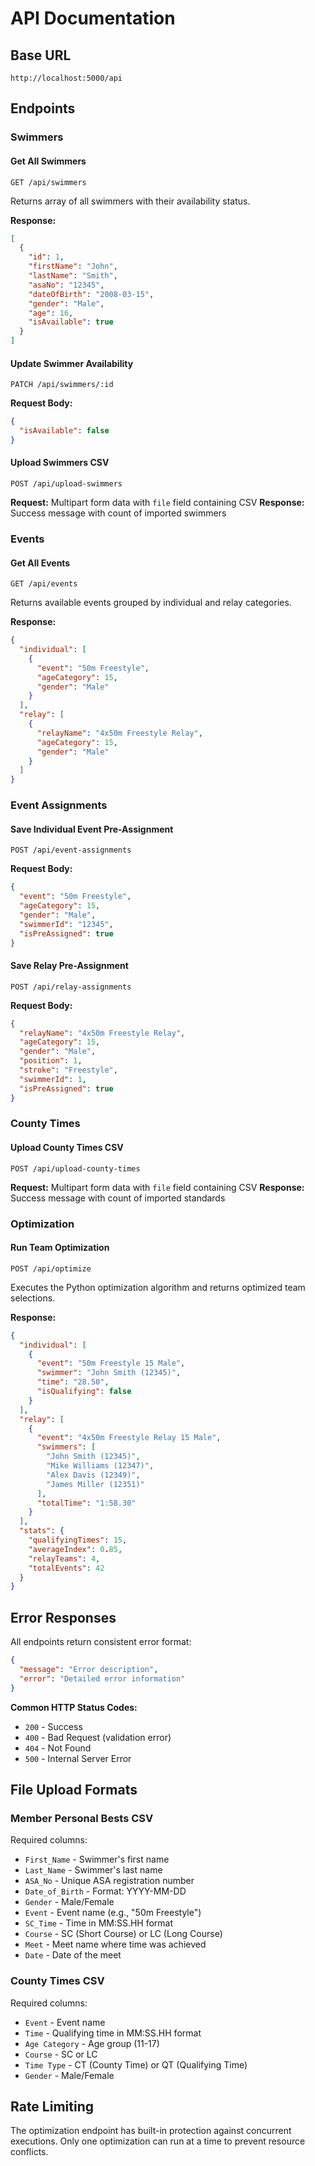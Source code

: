 # API Documentation

## Base URL
`http://localhost:5000/api`

## Endpoints

### Swimmers

#### Get All Swimmers
```
GET /api/swimmers
```
Returns array of all swimmers with their availability status.

**Response:**
```json
[
  {
    "id": 1,
    "firstName": "John",
    "lastName": "Smith", 
    "asaNo": "12345",
    "dateOfBirth": "2008-03-15",
    "gender": "Male",
    "age": 16,
    "isAvailable": true
  }
]
```

#### Update Swimmer Availability
```
PATCH /api/swimmers/:id
```

**Request Body:**
```json
{
  "isAvailable": false
}
```

#### Upload Swimmers CSV
```
POST /api/upload-swimmers
```

**Request:** Multipart form data with `file` field containing CSV
**Response:** Success message with count of imported swimmers

### Events

#### Get All Events
```
GET /api/events
```
Returns available events grouped by individual and relay categories.

**Response:**
```json
{
  "individual": [
    {
      "event": "50m Freestyle",
      "ageCategory": 15,
      "gender": "Male"
    }
  ],
  "relay": [
    {
      "relayName": "4x50m Freestyle Relay",
      "ageCategory": 15,
      "gender": "Male"
    }
  ]
}
```

### Event Assignments

#### Save Individual Event Pre-Assignment
```
POST /api/event-assignments
```

**Request Body:**
```json
{
  "event": "50m Freestyle",
  "ageCategory": 15,
  "gender": "Male",
  "swimmerId": "12345",
  "isPreAssigned": true
}
```

#### Save Relay Pre-Assignment
```
POST /api/relay-assignments
```

**Request Body:**
```json
{
  "relayName": "4x50m Freestyle Relay",
  "ageCategory": 15,
  "gender": "Male",
  "position": 1,
  "stroke": "Freestyle",
  "swimmerId": 1,
  "isPreAssigned": true
}
```

### County Times

#### Upload County Times CSV  
```
POST /api/upload-county-times
```

**Request:** Multipart form data with `file` field containing CSV
**Response:** Success message with count of imported standards

### Optimization

#### Run Team Optimization
```
POST /api/optimize
```

Executes the Python optimization algorithm and returns optimized team selections.

**Response:**
```json
{
  "individual": [
    {
      "event": "50m Freestyle 15 Male",
      "swimmer": "John Smith (12345)",
      "time": "28.50",
      "isQualifying": false
    }
  ],
  "relay": [
    {
      "event": "4x50m Freestyle Relay 15 Male",
      "swimmers": [
        "John Smith (12345)",
        "Mike Williams (12347)",
        "Alex Davis (12349)", 
        "James Miller (12351)"
      ],
      "totalTime": "1:58.30"
    }
  ],
  "stats": {
    "qualifyingTimes": 15,
    "averageIndex": 0.85,
    "relayTeams": 4,
    "totalEvents": 42
  }
}
```

## Error Responses

All endpoints return consistent error format:

```json
{
  "message": "Error description",
  "error": "Detailed error information"
}
```

**Common HTTP Status Codes:**
- `200` - Success
- `400` - Bad Request (validation error)
- `404` - Not Found
- `500` - Internal Server Error

## File Upload Formats

### Member Personal Bests CSV
Required columns:
- `First_Name` - Swimmer's first name
- `Last_Name` - Swimmer's last name  
- `ASA_No` - Unique ASA registration number
- `Date_of_Birth` - Format: YYYY-MM-DD
- `Gender` - Male/Female
- `Event` - Event name (e.g., "50m Freestyle")
- `SC_Time` - Time in MM:SS.HH format
- `Course` - SC (Short Course) or LC (Long Course)
- `Meet` - Meet name where time was achieved
- `Date` - Date of the meet

### County Times CSV
Required columns:
- `Event` - Event name
- `Time` - Qualifying time in MM:SS.HH format
- `Age Category` - Age group (11-17)
- `Course` - SC or LC
- `Time Type` - CT (County Time) or QT (Qualifying Time)
- `Gender` - Male/Female

## Rate Limiting

The optimization endpoint has built-in protection against concurrent executions. Only one optimization can run at a time to prevent resource conflicts.